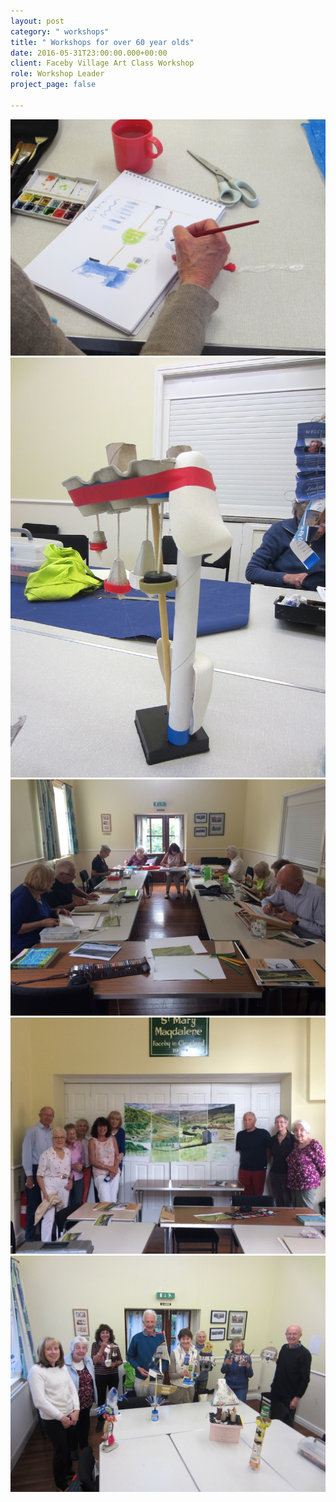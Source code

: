 ```yaml
---
layout: post
category: " workshops"
title: " Workshops for over 60 year olds"
date: 2016-05-31T23:00:00.000+00:00
client: Faceby Village Art Class Workshop
role: Workshop Leader
project_page: false

---
```

![](/uploads/IMG_1712.jpg)![](/uploads/IMG_1709.jpg)![](/uploads/IMG_1422.jpg)![](/uploads/IMG_1438.jpg)![](/uploads/IMG_1723.jpg)
